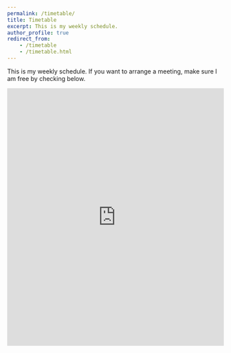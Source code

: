 ```yaml
---
permalink: /timetable/
title: Timetable
excerpt: This is my weekly schedule.
author_profile: true
redirect_from:
    - /timetable
    - /timetable.html
---
```



<p>This is my weekly schedule. If you want to arrange a meeting, make sure I am free by checking below.</p>
<center>
<iframe src="https://calendar.google.com/calendar/embed?showTitle=0&amp;showCalendars=0&amp;mode=WEEK&amp;height=600&amp;wkst=2&amp;bgcolor=%23FFFFFF&amp;src=luke.collins.malta%40gmail.com&amp;color=%23865A5A&amp;src=rkvdq45iju9iou5s7ngus1hc9s%40group.calendar.google.com&amp;color=%23333333&amp;src=af4ekj36mg7neeea3cjgcvcevc%40group.calendar.google.com&amp;color=%23125A12&amp;src=classroom118029822222721220675%40group.calendar.google.com&amp;color=%23182C57&amp;src=nevc29c3v0njiqmmt54qiiml54%40group.calendar.google.com&amp;color=%23875509&amp;ctz=Europe%2FMalta" style="border-width:0" width="100%" height="600" frameborder="0" scrolling="no"></iframe>
</center>
